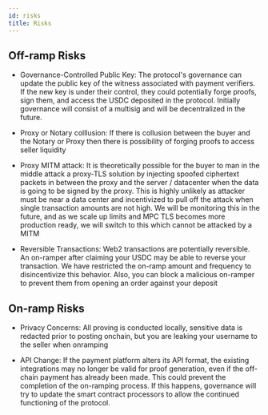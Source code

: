 ```yaml
---
id: risks
title: Risks
---
```


## Off-ramp Risks

-   Governance-Controlled Public Key: The protocol's governance can update the public key of the witness associated with payment verifiers. If the new key is under their control, they could potentially forge proofs, sign them, and access the USDC deposited in the protocol. Initially governance will consist of a multisig and will be decentralized in the future.

-   Proxy or Notary colllusion: If there is collusion between the buyer and the Notary or Proxy then there is possibility of forging proofs to access seller liquidity

-   Proxy MITM attack: It is theoretically possible for the buyer to man in the middle attack a proxy-TLS solution by injecting spoofed ciphertext packets in between the proxy and the server / datacenter when the data is going to be signed by the proxy. This is highly unlikely as attacker must be near a data center and incentivized to pull off the attack when single transaction amounts are not high. We will be monitoring this in the future, and as we scale up limits and MPC TLS becomes more production ready, we will switch to this which cannot be attacked by a MITM

-   Reversible Transactions: Web2 transactions are potentially reversible. An on-ramper after claiming your USDC may be able to reverse your transaction. We have restricted the on-ramp amount and frequency to disincentivize this behavior. Also, you can block a malicious on-ramper to prevent them from opening an order against your deposit

## On-ramp Risks

-   Privacy Concerns: All proving is conducted locally, sensitive data is redacted prior to posting onchain, but you are leaking your username to the seller when onramping

-   API Change: If the payment platform alters its API format, the existing integrations may no longer be valid for proof generation, even if the off-chain payment has already been made. This could prevent the completion of the on-ramping process. If this happens, governance will try to update the smart contract processors to allow the continued functioning of the protocol.